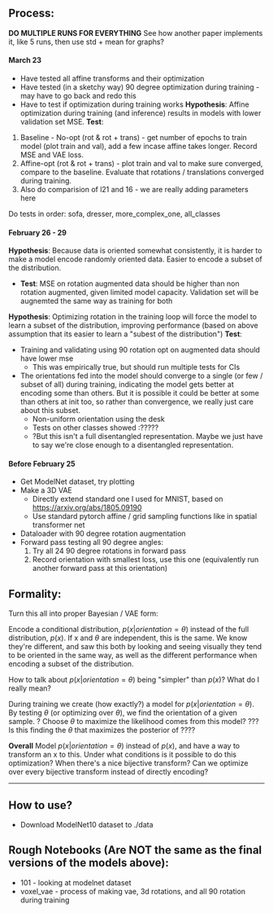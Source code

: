 


## Process:

**DO MULTIPLE RUNS FOR EVERYTHING**
See how another paper implements it, like 5 runs, then use std + mean for graphs?




#### March 23
* Have tested all affine transforms and their optimization 
* Have tested (in a sketchy way) 90 degree optimization during training - may have to go back and redo this
* Have to test if optimization during training works
**Hypothesis**: Affine optimization during training (and inference) results in models with lower validation set MSE.
**Test**: 
1. Baseline - No-opt (rot & rot + trans) - get number of epochs to train model (plot train and val), add a few incase affine takes longer. Record MSE and VAE loss.
2. Affine-opt (rot & rot + trans) - plot train and val to make sure converged, compare to the baseline. Evaluate that rotations / translations converged during training.
3. Also do comparision of l21 and 16 - we are really adding parameters here


Do tests in order: sofa, dresser, more_complex_one, all_classes



#### February 26 - 29
**Hypothesis**: Because data is oriented somewhat consistently, it is harder to make a model encode randomly oriented data. Easier to encode a subset of the distribution.
* **Test**: MSE on rotation augmented data should be higher than non rotation augmented, given limited model capacity. Validation set will be augnemted the same way as training for both

**Hypothesis**: Optimizing rotation in the training loop will force the model to learn a subset of the distribution, improving performance (based on above assumption that its easier to learn a "subest of the distribution")
**Test**: 
* Training and validating using 90 rotation opt on augmented data should have lower mse
     * This was empirically true, but should run multiple tests for CIs
* The orientations fed into the model should converge to a single (or few / subset of all) during training, indicating the model gets better at encoding some than others. But it is possible it could be better at some than others at init too, so rather than convergence, we really just care about this subset.
    * Non-uniform orientation using the desk
    * Tests on other classes showed :?????
    * ?But this isn't a full disentangled representation. Maybe we just have to say we're close enough to a disentangled representation.
    


####  Before February 25
* Get ModelNet dataset, try plotting
* Make a 3D VAE 
    * Directly extend standard one I used for MNIST, based on https://arxiv.org/abs/1805.09190
    * Use standard pytorch affine / grid sampling functions like in spatial transformer net
* Dataloader with 90 degree rotation augmentation
* Forward pass testing all 90 degree angles:
    1. Try all 24 90 degree rotations in forward pass
    2. Record orientation with smallest loss, use this one (equivalently run another forward pass at this orientation)


## Formality:
Turn this all into proper Bayesian / VAE form:

Encode a conditional distribution, $p(x | orientation = \theta)$ instead of the full distribution, $p(x)$. If x and $\theta$ are independent, this is the same. We know they're different, and saw this both by looking and seeing visually they tend to be oriented in the same way, as well as the different performance when encoding a subset of the distribution.

How to talk about $p(x | orientation = \theta)$ being "simpler" than $p(x)$? What do I really mean?

During training we create (how exactly?) a model for $p(x | orientation = \theta)$. 
By testing $\theta$ (or optimizing over $\theta$), we find the orientation of a given sample. ? Choose $\theta$ to maximize the likelihood comes from this model?
??? Is this finding the $\theta$ that maximizes the posterior of ????


**Overall**
Model $p(x | orientation = \theta)$ instead of $p(x)$, and have a way to transform an x to this. Under what conditions is it possible to do this optimization? When there's a nice bijective transform? Can we optimize over every bijective transform instead of directly encoding?


---

## How to use?
* Download ModelNet10 dataset to ./data


## Rough Notebooks (Are NOT the same as the final versions of the models above):
* 101 - looking at modelnet dataset
* voxel_vae - process of making vae, 3d rotations, and all 90 rotation during training